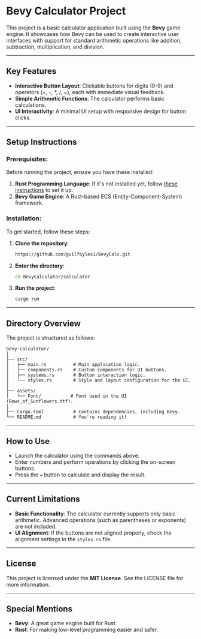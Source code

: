 # Bevy Calculator Project

This project is a basic calculator application built using the **Bevy** game engine. It showcases how Bevy can be used to create interactive user interfaces with support for standard arithmetic operations like addition, subtraction, multiplication, and division.

---

## Key Features

- **Interactive Button Layout**: Clickable buttons for digits (0-9) and operators (+, -, *, /, =), each with immediate visual feedback.
- **Simple Arithmetic Functions**: The calculator performs basic calculations.
- **UI Interactivity**: A minimal UI setup with responsive design for button clicks.

---

## Setup Instructions

### Prerequisites:

Before running the project, ensure you have these installed:

1. **Rust Programming Language**: If it's not installed yet, follow [these instructions](https://www.rust-lang.org/tools/install) to set it up.
2. **Bevy Game Engine**: A Rust-based ECS (Entity-Component-System) framework.

### Installation:

To get started, follow these steps:

1. **Clone the repository**:

    ```sh
    https://github.com/guilfoyles1/BevyCalc.git
    ```

2. **Enter the directory**:

    ```sh
    cd BevyCalculator/calculator
    ```

3. **Run the project**:

    ```sh
    cargo run
    ```

---

## Directory Overview

The project is structured as follows:

```
bevy-calculator/
│
├── src/
│   ├── main.rs          # Main application logic.
│   ├── components.rs    # Custom components for UI buttons.
│   ├── systems.rs       # Button interaction logic.
│   └── styles.rs        # Style and layout configuration for the UI.
│
├── assets/
│   └── Font/           # Font used in the UI (Rows_of_Sunflowers.ttf).
│
├── Cargo.toml           # Contains dependencies, including Bevy.
└── README.md            # You're reading it!
```

---

## How to Use

- Launch the calculator using the commands above.
- Enter numbers and perform operations by clicking the on-screen buttons.
- Press the `=` button to calculate and display the result.

---

## Current Limitations

- **Basic Functionality**: The calculator currently supports only basic arithmetic. Advanced operations (such as parentheses or exponents) are not included.
- **UI Alignment**: If the buttons are not aligned properly, check the alignment settings in the `styles.rs` file.

---

## License

This project is licensed under the **MIT License**. See the LICENSE file for more information.

---

## Special Mentions

- **Bevy**: A great game engine built for Rust.
- **Rust**: For making low-level programming easier and safer.
